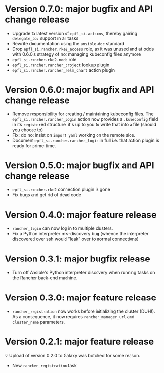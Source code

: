 # Version 0.7.0: major bugfix and API change release

- Upgrade to latest version of `epfl_si.actions`, thereby gaining `delegate_to:` support in all tasks
- Rewrite documentation using the `ansible-doc` standard
- Drop `epfl_si.rancher.rke2_access` role, as it was unused and at odds with 0.6.0's strategy of not managing kubeconfig files anymore
- `epfl_si.rancher.rke2-node` role
- `epfl_si.rancher.rancher_project` lookup plugin
- `epfl_si.rancher.rancher_helm_chart` action plugin

# Version 0.6.0: major bugfix and API change release

- Remove responsibility for creating / maintaining kubeconfig files.
  The `epfl_si.rancher.rancher_login` action now provides a `.kubeconfig`
  field in its `register`ed structure; it's up to you to write that
  into a file (should you choose to)
- Fix: do not insist on `import yaml` working on the remote side.
- Document `epfl_si.rancher.rancher_login` in full i.e. that action
  plugin is ready for prime-time.

# Version 0.5.0: major bugfix and API change release

- `epfl_si.rancher.rke2` connection plugin is gone
- Fix bugs and get rid of dead code

# Version 0.4.0: major feature release

- `rancher_login` can now log in to multiple clusters.
- Fix a Python interpreter mis-discovery bug (whence the interpreter discovered over ssh would “leak” over to normal connections)

# Version 0.3.1: major bugfix release

- Turn off Ansible's Python interpreter discovery when running tasks on the Rancher back-end machine.

# Version 0.3.0: major feature release

- `rancher_registration` now works before initializing the cluster (DUH!). As a consequence, it now requires `rancher_manager_url` and `cluster_name` parameters.

# Version 0.2.1: major feature release

💡 Upload of version 0.2.0 to Galaxy was botched for some reason.

- New `rancher_registration` task
